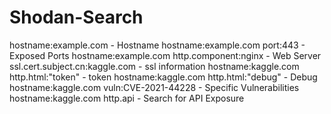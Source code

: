 # Shodan-Search

hostname:example.com                           - Hostname
hostname:example.com port:443                  - Exposed Ports
hostname:example.com http.component:nginx      - Web Server
ssl.cert.subject.cn:kaggle.com                 - ssl information
hostname:kaggle.com http.html:"token"          - token
hostname:kaggle.com http.html:"debug"          - Debug
hostname:kaggle.com vuln:CVE-2021-44228        - Specific Vulnerabilities
hostname:kaggle.com http.api                   - Search for API Exposure
